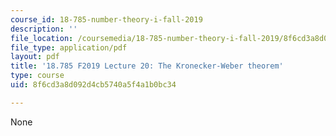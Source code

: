 ```yaml
---
course_id: 18-785-number-theory-i-fall-2019
description: ''
file_location: /coursemedia/18-785-number-theory-i-fall-2019/8f6cd3a8d092d4cb5740a5f4a1b0bc34_MIT18_785F19_lec20.pdf
file_type: application/pdf
layout: pdf
title: '18.785 F2019 Lecture 20: The Kronecker-Weber theorem'
type: course
uid: 8f6cd3a8d092d4cb5740a5f4a1b0bc34

---
```

None